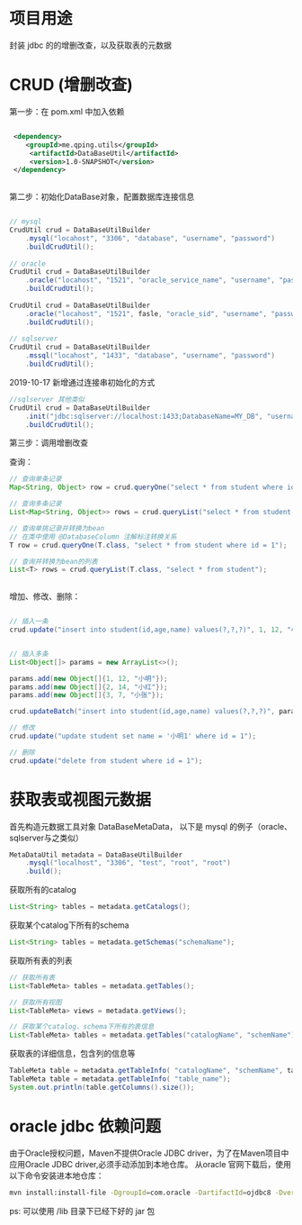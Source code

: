 # 项目用途
封装 jdbc 的的增删改查，以及获取表的元数据

# CRUD (增删改查)
第一步：在 pom.xml 中加入依赖

``` xml

 <dependency>
    <groupId>me.qping.utils</groupId>
     <artifactId>DataBaseUtil</artifactId>
     <version>1.0-SNAPSHOT</version>
 </dependency>
 
```

第二步：初始化DataBase对象，配置数据库连接信息

``` java

// mysql
CrudUtil crud = DataBaseUtilBuilder
    .mysql("locahost", "3306", "database", "username", "password")
    .buildCrudUtil();
    
// oracle
CrudUtil crud = DataBaseUtilBuilder
    .oracle("locahost", "1521", "oracle_service_name", "username", "password")
    .buildCrudUtil();  
    
CrudUtil crud = DataBaseUtilBuilder
    .oracle("locahost", "1521", fasle, "oracle_sid", "username", "password")
    .buildCrudUtil();  
    
// sqlserver
CrudUtil crud = DataBaseUtilBuilder
    .mssql("locahost", "1433", "database", "username", "password")
    .buildCrudUtil(); 
```

2019-10-17 新增通过连接串初始化的方式

``` java
//sqlserver 其他类似
CrudUtil crud = DataBaseUtilBuilder
    .init("jdbc:sqlserver://localhost:1433;DatabaseName=MY_DB", "username", "password")
    .buildCrudUtil(); 
```

第三步：调用增删改查

查询：
``` java
// 查询单条记录
Map<String, Object> row = crud.queryOne("select * from student where id = ?", 1);

// 查询多条记录
List<Map<String, Object>> rows = crud.queryList("select * from student where age > ?", 12);

// 查询单挑记录并转换为bean
// 在类中使用 @DatabaseColumn 注解标注转换关系
T row = crud.queryOne(T.class, "select * from student where id = 1");

// 查询并转换为bean的列表
List<T> rows = crud.queryList(T.class, "select * from student");
        
```

增加、修改、删除：
``` java

// 插入一条
crud.update("insert into student(id,age,name) values(?,?,?)", 1, 12, "小明");


// 插入多条
List<Object[]> params = new ArrayList<>();

params.add(new Object[]{1, 12, "小明"});
params.add(new Object[]{2, 14, "小红"});
params.add(new Object[]{3, 7, "小张"});

crud.updateBatch("insert into student(id,age,name) values(?,?,?)", params);

// 修改
crud.update("update student set name = '小明1' where id = 1");

// 删除
crud.update("delete from student where id = 1");

```

# 获取表或视图元数据


首先构造元数据工具对象 DataBaseMetaData， 以下是 mysql 的例子（oracle、sqlserver与之类似）
``` java
MetaDataUtil metadata = DataBaseUtilBuilder
    .mysql("localhost", "3306", "test", "root", "root")
    .build();

```

获取所有的catalog
``` java
List<String> tables = metadata.getCatalogs();
```

获取某个catalog下所有的schema
``` java
List<String> tables = metadata.getSchemas("schemaName");
```


获取所有表的列表
``` java
// 获取所有表
List<TableMeta> tables = metadata.getTables();

// 获取所有视图
List<TableMeta> views = metadata.getViews();

// 获取某个catalog、schema下所有的表信息
List<TableMeta> tables = metadata.getTables("catalogName", "schemName");
```

获取表的详细信息，包含列的信息等
``` java
TableMeta table = metadata.getTableInfo( "catalogName", "schemName", table_name");
TableMeta table = metadata.getTableInfo( "table_name");
System.out.println(table.getColumns().size());
```

# oracle jdbc 依赖问题
由于Oracle授权问题，Maven不提供Oracle JDBC driver，为了在Maven项目中应用Oracle JDBC driver,必须手动添加到本地仓库。
从oracle 官网下载后，使用以下命令安装进本地仓库：
```bash
mvn install:install-file -DgroupId=com.oracle -DartifactId=ojdbc8 -Dversion=0.1 -Dpackaging=jar -Dfile=ojdbc8.jar
```
ps: 可以使用 /lib 目录下已经下好的 jar 包



